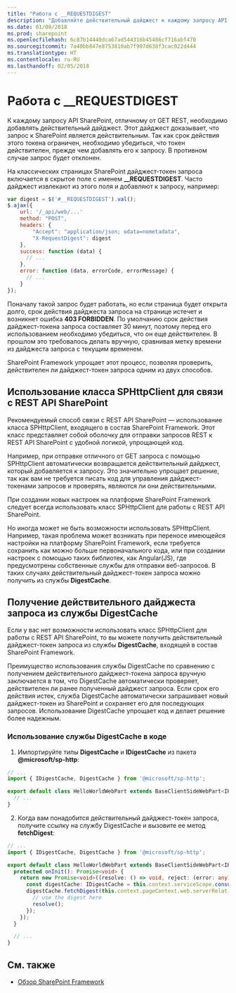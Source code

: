 ```yaml
---
title: "Работа с __REQUESTDIGEST"
description: "Добавляйте действительный дайджест к каждому запросу API SharePoint, отличному от GET REST."
ms.date: 01/09/2018
ms.prod: sharepoint
ms.openlocfilehash: 6c87b14440dca67ad544316b45486cf716abf470
ms.sourcegitcommit: 7a40bb847e8753810ab7f907d638f3cac022d444
ms.translationtype: HT
ms.contentlocale: ru-RU
ms.lasthandoff: 02/05/2018
---
```

# <a name="work-with-requestdigest"></a>Работа с __REQUESTDIGEST

К каждому запросу API SharePoint, отличному от GET REST, необходимо добавлять действительный дайджест. Этот дайджест доказывает, что запрос к SharePoint является действительным. Так как срок действия этого токена ограничен, необходимо убедиться, что токен действителен, прежде чем добавлять его к запросу. В противном случае запрос будет отклонен. 

На классических страницах SharePoint дайджест-токен запроса включается в скрытое поле с именем **__REQUESTDIGEST**. Часто дайджест извлекают из этого поля и добавляют к запросу, например:

```js
var digest = $('#__REQUESTDIGEST').val();
$.ajax({
    url: '/_api/web/...'
    method: "POST",
    headers: {
        "Accept": "application/json; odata=nometadata",
        "X-RequestDigest": digest
    },
    success: function (data) {
      // ...
    },
    error: function (data, errorCode, errorMessage) {
      // ...
    }
});
```

Поначалу такой запрос будет работать, но если страница будет открыта долго, срок действия дайджеста запроса на странице истечет и возникнет ошибка **403 FORBIDDEN**. По умолчанию срок действия дайджест-токена запроса составляет 30 минут, поэтому перед его использованием необходимо убедиться, что он еще действителен. В прошлом это требовалось делать вручную, сравнивая метку времени из дайджеста запроса с текущим временем. 

SharePoint Framework упрощает этот процесс, позволяя проверить, действителен ли дайджест-токен запроса одним из двух способов.

## <a name="use-the-sphttpclient-to-communicate-with-the-sharepoint-rest-api"></a>Использование класса SPHttpClient для связи с REST API SharePoint

Рекомендуемый способ связи с REST API SharePoint — использование класса SPHttpClient, входящего в состав SharePoint Framework. Этот класс представляет собой оболочку для отправки запросов REST к REST API SharePoint с удобной логикой, упрощающей код. 

Например, при отправке отличного от GET запроса с помощью SPHttpClient автоматически возвращается действительный дайджест, который добавляется к запросу. Это значительно упрощает решение, так как вам не требуется писать код для управления дайджест-токенами запросов и проверять, являются ли они действительными.

При создании новых настроек на платформе SharePoint Framework следует всегда использовать класс SPHttpClient для работы с REST API SharePoint. 

Но иногда может не быть возможности использовать SPHttpClient. Например, такая проблема может возникать при переносе имеющейся настройки на платформу SharePoint Framework, если требуется сохранить как можно больше первоначального кода, или при создании настроек с помощью таких библиотек, как Angular(JS), где предусмотрены собственные службы для отправки веб-запросов. В таких случаях действительный дайджест-токен запроса можно получить из службы **DigestCache**.

## <a name="retrieve-a-valid-request-digest-by-using-the-digestcache-service"></a>Получение действительного дайджеста запроса из службы DigestCache

Если у вас нет возможности использовать класс SPHttpClient для работы с REST API SharePoint, то вы можете получить действительный дайджест-токен запроса из службы **DigestCache**, входящей в состав SharePoint Framework. 

Преимущество использования службы DigestCache по сравнению с получением действительного дайджест-токена запроса вручную заключается в том, что DigestCache автоматически проверяет, действителен ли ранее полученный дайджест запроса. Если срок его действия истек, служба DigestCache автоматически запрашивает новый дайджест-токен из SharePoint и сохраняет его для последующих запросов. Использование DigestCache упрощает код и делает решение более надежным.

### <a name="to-use-the-digestcache-service-in-your-code"></a>Использование службы DigestCache в коде

1. Импортируйте типы **DigestCache** и **IDigestCache** из пакета **@microsoft/sp-http**:

  ```typescript
  // ...
  import { IDigestCache, DigestCache } from '@microsoft/sp-http';

  export default class HelloWorldWebPart extends BaseClientSideWebPart<IHelloWorldWebPartProps> {
    // ...
  }
  ```

2. Когда вам понадобится действительный дайджест-токен запроса, получите ссылку на службу DigestCache и вызовите ее метод **fetchDigest**:

  ```typescript
  // ...
  import { IDigestCache, DigestCache } from '@microsoft/sp-http';

  export default class HelloWorldWebPart extends BaseClientSideWebPart<IHelloWorldWebPartProps> {
    protected onInit(): Promise<void> {
      return new Promise<void>((resolve: () => void, reject: (error: any) => void): void => {
        const digestCache: IDigestCache = this.context.serviceScope.consume(DigestCache.serviceKey);
        digestCache.fetchDigest(this.context.pageContext.web.serverRelativeUrl).then((digest: string): void => {
          // use the digest here
          resolve();
        });
      });
    }

    // ...
  }
  ```

  ## <a name="see-also"></a>См. также

- [Обзор SharePoint Framework](../../sharepoint-framework-overview.md)